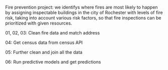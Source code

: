 Fire prevention project: we identifys where fires are most likely to happen by assigning inspectable buildings in the city of Rochester
with levels of fire risk, taking into account various risk factors, so that fire inspections can be prioritized with given resources.

01, 02, 03: Clean fire data and match address 

04: Get census data from census API

05: Further clean and join all the data

06: Run predictive models and get predictions

